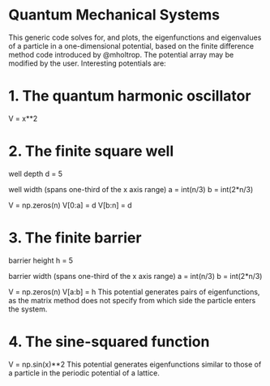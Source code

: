 # Quantum Mechanical Systems
This generic code solves for, and plots, the eigenfunctions and eigenvalues of a particle in a one-dimensional potential, based on the finite difference method code introduced by @mholtrop. The potential array may be modified by the user. Interesting potentials are:

# 1. The quantum harmonic oscillator
V = x**2
# 2. The finite square well

well depth
d = 5

well width (spans one-third of the x axis range)
a = int(n/3)
b = int(2*n/3)

V = np.zeros(n)
V[0:a] = d
V[b:n] = d
# 3. The finite barrier
barrier height
h = 5

barrier width (spans one-third of the x axis range)
a = int(n/3)
b = int(2*n/3)

V = np.zeros(n)
V[a:b] = h
This potential generates pairs of eigenfunctions, as the matrix method does not specify from which side the particle enters the system.

# 4. The sine-squared function
V = np.sin(x)**2
This potential generates eigenfunctions similar to those of a particle in the periodic potential of a lattice.
